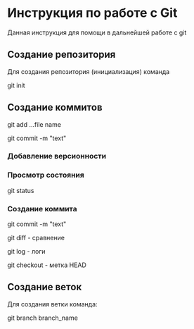 # Инструкция по работе с Git

Данная инструкция для помощи в дальнейшей работе с git

## Создание репозитория

Для создания репозитория (инициализация) команда

   git init

## Создание коммитов

  git add ...file name
  
  git commit -m "text"

### Добавление версионности

### Просмотр состояния

git status

### Создание коммита

 git commit -m "text"

 git diff - сравнение

 git log - логи

 git checkout - метка HEAD

## Создание веток

Для создания ветки команда:

git branch branch_name
